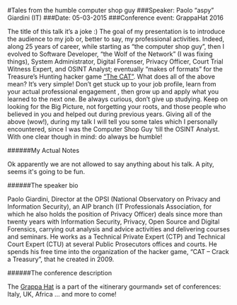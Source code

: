 #Tales from the humble computer shop guy
###Speaker: Paolo “aspy” Giardini (IT)
###Date: 05-03-2015
###Conference event: GrappaHat 2016

The title of this talk it’s a joke :)
The goal of my presentation is to introduce the audience to my job or, better to say, my professional activities. Indeed, along 25 years of career, while starting as “the computer shop guy”, then I evolved to Software Developer, “the Wolf of the Network” (I was fixing things), System Administrator, Digital Forenser, Privacy Officer, Court Trial Witness Expert, and OSINT Analyst; eventually “makes of formats” for the Treasure’s Hunting hacker game [“The CAT”](http://www.craccaaltesoro.it).
What does all of the above mean? It’s very simple! Don’t get stuck up to your job profile, learn from your actual professional engagement , then grow up and apply what you learned to the next one. Be always curious, don’t give up studying. Keep on looking for the Big Picture, not forgetting your roots, and those people who believed in you and helped out during previous years.
Giving all of the above (wow!), during my talk I will tell you some tales which I personally encountered, since I was the Computer Shop Guy ‘till the OSINT Analyst. With one clear though in mind: do always be humble!

######My Actual Notes

Ok apparently we are not allowed to say anything about his talk. A pity, seems it's going to be fun.

######The speaker bio

Paolo Giardini, Director at the OPSI (National Observatory on Privacy and Information Security), an AIP branch (IT Professionals Association, for which he also holds the position of Privacy Officer) deals since more than twenty years with Information Security, Privacy, Open Source and Digital Forensics, carrying out analysis and advice activities and delivering courses and seminars.
He works as a Technical Private Expert (CTP) and Technical Court Expert (CTU) at several Public Prosecutors offices and courts.
He spends his free time into the organization of the hacker game, “CAT – Crack a Treasury”, that he created in 2009.

######The conference description

The [Grappa Hat](https://grappahat.net) is a part of the «itinerary gourmand» set of conferences:
Italy, UK, Africa … and more to come!
